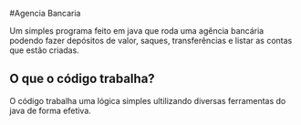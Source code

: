 #Agencia Bancaria


Um simples programa feito em java que roda uma agência bancária podendo fazer depósitos de valor, saques, transferências e listar as contas que estão criadas.


## O que o código trabalha?


O código trabalha uma lógica simples ultilizando diversas ferramentas do java de forma efetiva.


